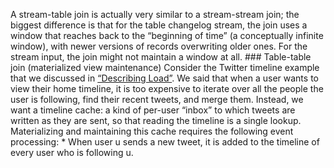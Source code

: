 
A stream-table join is actually very similar to a stream-stream join; the biggest difference is that
for the table changelog stream, the join uses a window that reaches back to the “beginning of time”
(a conceptually infinite window), with newer versions of records overwriting older ones. For the
stream input, the join might not maintain a window at all. ### Table-table join (materialized view maintenance) 
Consider the Twitter timeline example that we discussed in [“Describing Load”](ch01.html#sec_introduction_scalability_load). We
said that when a user wants to view their home timeline, it is too expensive to iterate over all the
people the user is following, find their recent tweets, and merge them. Instead, we want a timeline cache: a kind of per-user “inbox” to which tweets are written as they
are sent, so that reading the timeline is a single lookup. Materializing and maintaining this cache
requires the following event processing: *  When user u sends a new tweet, it is added to the timeline of every user who is following u.